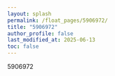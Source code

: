 ```yaml
---
layout: splash
permalink: /float_pages/5906972/
title: "5906972"
author_profile: false
last_modified_at: 2025-06-13
toc: false
---
```

 
5906972
